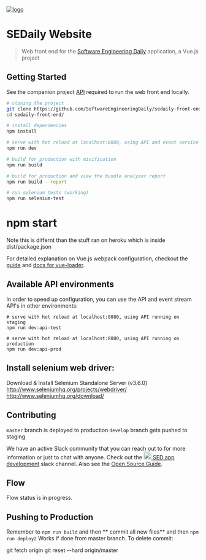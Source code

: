[![logo](https://i.imgur.com/3OtP3p8.png)](https://softwareengineeringdaily.com/)

# SEDaily Website

> Web front end for the [Software Engineering Daily](https://www.softwaredaily.com) application, a Vue.js project

## Getting Started
See the companion project [API](https://github.com/SoftwareEngineeringDaily/software-engineering-daily-api) required to run the web front end locally.

``` bash
# cloning the project
git clone https://github.com/SoftwareEngineeringDaily/sedaily-front-end.git
cd sedaily-front-end/

# install dependencies
npm install

# serve with hot reload at localhost:8080, using API and event service API running locally
npm run dev

# build for production with minification
npm run build

# build for production and view the bundle analyzer report
npm run build --report

# run selenium tests (working)
npm run selenium-test
```
# npm start
Note this is differnt than the stuff ran on heroku which is inside dist/package.json


For detailed explanation on Vue.js webpack configuration, checkout the [guide](http://vuejs-templates.github.io/webpack/) and [docs for vue-loader](http://vuejs.github.io/vue-loader).

## Available API environments
In order to speed up configuration, you can use the API and event stream API's in other environments:
```
# serve with hot reload at localhost:8080, using API running on staging
npm run dev:api-test

# serve with hot reload at localhost:8080, using API running on production
npm run dev:api-prod
```

## Install selenium web driver:

Download & Install Selenium Standalone Server (v3.6.0)
http://www.seleniumhq.org/projects/webdriver/
http://www.seleniumhq.org/download/

## Contributing
`master` branch is deployed to production
`develop` branch gets pushed to staging

We have an active Slack community that you can reach out to for more information or just to chat with anyone. Check out the [<img src="https://upload.wikimedia.org/wikipedia/commons/7/76/Slack_Icon.png" alt="Slack Channel" width="20px"/> SED app development](https://softwaredaily.slack.com/app_redirect?channel=sed_app_development) slack channel. Also see the [Open Source Guide](https://softwareengineeringdaily.github.io/).

## Flow
Flow status is in progress.

## Pushing to Production
Remember to `npm run build` and then ** commit all new files** and then `npm run deploy2`
Works if done from master branch.
To delete commit:

git fetch origin
git reset --hard origin/master
